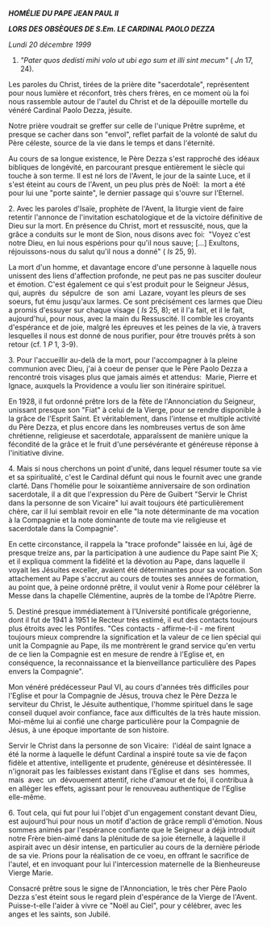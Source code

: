 ***HOMÉLIE DU PAPE JEAN PAUL II***

***LORS DES OBSÈQUES DE S.Em. LE CARDINAL PAOLO DEZZA***

*Lundi 20 décembre 1999*

1. *"Pater quos dedisti mihi volo ut ubi ego sum et illi sint mecum"* ( *Jn* 17, 24).

Les paroles du Christ, tirées de la prière dite "sacerdotale", représentent pour nous lumière et réconfort, très chers frères, en ce moment où la foi nous rassemble autour de l'autel du Christ et de la dépouille mortelle du vénéré Cardinal Paolo Dezza, jésuite.

Notre prière voudrait se greffer sur celle de l'unique Prêtre suprême, et presque se cacher dans son "envol", reflet parfait de la volonté de salut du Père céleste, source de la vie dans le temps et dans l'éternité.

Au cours de sa longue existence, le Père Dezza s'est rapproché des idéaux bibliques de longévité, en parcourant presque entièrement le siècle qui touche à son terme. Il est né lors de l'Avent, le jour de la sainte Luce, et il s'est éteint au cours de l'Avent, un peu plus près de Noël:  la mort a été pour lui une "porte sainte", le dernier passage qui s'ouvre sur l'Eternel.

2. Avec les paroles d'Isaïe, prophète de l'Avent, la liturgie vient de faire retentir l'annonce de l'invitation eschatologique et de la victoire définitive de Dieu sur la mort. En présence du Christ, mort et ressuscité, nous, que la grâce a conduits sur le mont de Sion, nous disons avec foi:  "Voyez c'est notre Dieu, en lui nous espérions pour qu'il nous sauve; \[...\] Exultons, réjouissons-nous du salut qu'il nous a donné" ( *Is* 25, 9).

La mort d'un homme, et davantage encore d'une personne à laquelle nous unissent des liens d'affection profonde, ne peut pas ne pas susciter douleur et émotion. C'est également ce qui s'est produit pour le Seigneur Jésus, qui, auprès  du  sépulcre  de  son  ami  Lazare, voyant les pleurs de ses soeurs, fut ému jusqu'aux larmes. Ce sont précisément ces larmes que Dieu a promis d'essuyer sur chaque visage ( *Is* 25, 8); et il l'a fait, et il le fait, aujourd'hui, pour nous, avec la main du Ressuscité. Il comble les croyants d'espérance et de joie, malgré les épreuves et les peines de la vie, à travers lesquelles il nous est donné de nous purifier, pour être trouvés prêts à son retour (cf. 1 *P* 1, 3-9).

3. Pour l'accueillir au-delà de la mort, pour l'accompagner à la pleine communion avec Dieu, j'ai à coeur de penser que le Père Paolo Dezza a rencontré trois visages plus que jamais aimés et attendus:  Marie, Pierre et Ignace, auxquels la Providence a voulu lier son itinéraire spirituel.

En 1928, il fut ordonné prêtre lors de la fête de l'Annonciation du Seigneur, unissant presque son "Fiat" à celui de la Vierge, pour se rendre disponible à la grâce de l'Esprit Saint. Et véritablement, dans l'intense et multiple activité du Père Dezza, et plus encore dans les nombreuses vertus de son âme chrétienne, religieuse et sacerdotale, apparaîssent de manière unique la fécondité de la grâce et le fruit d'une persévérante et généreuse réponse à l'initiative divine.

4. Mais si nous cherchons un point d'unité, dans lequel résumer toute sa vie et sa spiritualité, c'est le Cardinal défunt qui nous le fournit avec une grande clarté. Dans l'homélie pour le soixantième anniversaire de son ordination sacerdotale, il a dit que l'expression du Père de Guibert "Servir le Christ dans la personne de son Vicaire" lui avait toujours été particulièrement chère, car il lui semblait revoir en elle "la note déterminante de ma vocation à la Compagnie et la note dominante de toute ma vie religieuse et sacerdotale dans la Compagnie".

En cette circonstance, il rappela la "trace profonde" laissée en lui, âgé de presque treize ans, par la participation à une audience du Pape saint Pie X; et il expliqua comment la fidélité et la dévotion au Pape, dans laquelle il voyait les Jésuites exceller, avaient été déterminantes pour sa vocation. Son attachement au Pape s'accrut au cours de toutes ses années de formation, au point que, à peine ordonné prêtre, il voulut venir à Rome pour célébrer la Messe dans la chapelle Clémentine, auprès de la tombe de l'Apôtre Pierre.

5. Destiné presque immédiatement à l'Université pontificale grégorienne, dont il fut de 1941 à 1951 le Recteur très estimé, il eut des contacts toujours plus étroits avec les Pontifes. "Ces contacts - affirme-t-il - me firent toujours mieux comprendre la signification et la valeur de ce lien spécial qui unit la Compagnie au Pape, ils me montrèrent le grand service qu'en vertu de ce lien la Compagnie est en mesure de rendre à l'Eglise et, en conséquence, la reconnaissance et la bienveillance particulière des Papes envers la Compagnie".

Mon vénéré prédécesseur Paul VI, au cours d'années très difficiles pour l'Eglise et pour la Compagnie de Jésus, trouva chez le Père Dezza le serviteur du Christ, le Jésuite authentique, l'homme spirituel dans le sage conseil duquel avoir confiance, face aux difficultés de la très haute mission. Moi-même lui ai confié une charge particulière pour la Compagnie de Jésus, à une époque importante de son histoire.

Servir le Christ dans la personne de son Vicaire:  l'idéal de saint Ignace a été la norme à laquelle le défunt Cardinal a inspiré toute sa vie de façon fidèle et attentive, intelligente et prudente, généreuse et désintéressée. Il n'ignorait pas les faiblesses existant dans l'Eglise et dans  ses  hommes,  mais  avec  un  dévouement attentif, riche d'amour et de foi, il contribua à en alléger les effets, agissant pour le renouveau authentique de l'Eglise elle-même.

6. Tout cela, qui fut pour lui l'objet d'un engagement constant devant Dieu, est aujourd'hui pour nous un motif d'action de grâce rempli d'émotion. Nous sommes animés par l'espérance confiante que le Seigneur a déjà introduit notre Frère bien-aimé dans la plénitude de sa joie éternelle, à laquelle il aspirait avec un désir intense, en particulier au cours de la dernière période de sa vie. Prions pour la réalisation de ce voeu, en offrant le sacrifice de l'autel, et en invoquant pour lui l'intercession maternelle de la Bienheureuse Vierge Marie.

Consacré prêtre sous le signe de l'Annonciation, le très cher Père Paolo Dezza s'est éteint sous le regard plein d'espérance de la Vierge de l'Avent. Puisse-t-elle l'aider à vivre ce "Noël au Ciel", pour y célébrer, avec les anges et les saints, son Jubilé.